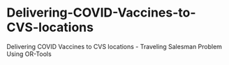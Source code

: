 # Delivering-COVID-Vaccines-to-CVS-locations
Delivering COVID Vaccines to CVS locations - Traveling Salesman Problem Using OR-Tools
